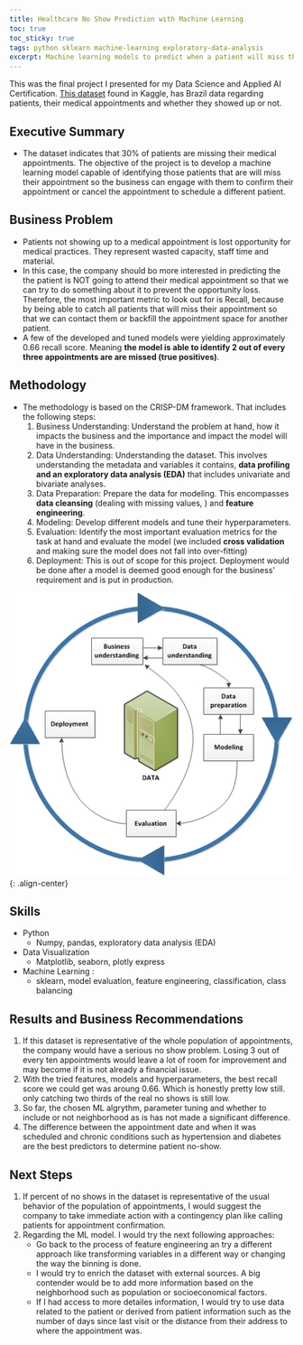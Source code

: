```yaml
---
title: Healthcare No Show Prediction with Machine Learning
toc: true
toc_sticky: true
tags: python sklearn machine-learning exploratory-data-analysis
excerpt: Machine learning models to predict when a patient will miss their medical appointment!
---
```


This was the final project I presented for my Data Science and Applied AI Certification. [This dataset](https://www.kaggle.com/datasets/wajahat1064/healthcare-appointment-dataset/data) found in Kaggle, has Brazil data regarding patients, their medical appointments and whether they showed up or not.

## Executive Summary
- The dataset indicates that 30% of patients are missing their medical appointments. The objective of the project is to develop a machine learning model capable of identifying those patients that are will miss their appointment so the business can engage with them to confirm their appointment or cancel the appointment to schedule a different patient. 


## Business Problem
- Patients not showing up to a medical appointment is lost opportunity for medical practices. They represent wasted capacity, staff time and material. 
- In this case, the company should bo more interested in predicting the the patient is NOT going to attend their medical appointment so that we can try to do something about it to prevent the opportunity loss. Therefore, the most important metric to look out for is Recall, because by being able to catch all patients that will miss their appointment so that we can contact them or backfill the appointment space for another patient.
- A few of the developed and tuned models were yielding approximately 0.66 recall score. Meaning **the model is able to identify 2 out of every three appointments are are missed (true positives)**.

## Methodology
- The methodology is based on the CRISP-DM framework. That includes the following steps:
    1. Business Understanding: Understand the problem at hand, how it impacts the business and the importance and impact the model will have in the business.
    2. Data Understanding: Understanding the dataset. This involves understanding the metadata and variables it contains, **data profiling and an exploratory data analysis (EDA)** that includes univariate and bivariate analyses.
    3. Data Preparation: Prepare the data for modeling. This encompasses **data cleansing** (dealing with missing values, ) and **feature engineering**.
    4. Modeling: Develop different models and tune their hyperparameters.
    5. Evaluation: Identify the most important evaluation metrics for the task at hand and evaluate the model (we included **cross validation** and making sure the model does not fall into over-fitting)
    6. Deployment: This is out of scope for this project. Deployment would be done after a model is deemed good enough for the business' requirement and is put in production.

![crisp-dm methodology](/assets/images/CRISP-DMBasics.jpg){: .align-center}

## Skills
- Python
    - Numpy, pandas, exploratory data analysis (EDA)
- Data Visualization
    - Matplotlib, seaborn, plotly express
- Machine Learning : 
    - sklearn, model evaluation, feature engineering, classification, class balancing

## Results and Business Recommendations
1. If this dataset is representative of the whole population of appointments, the company would have a serious no show problem. Losing 3 out of every ten appointments would leave a lot of room for improvement and may become if it is not already a financial issue.
2. With the tried features, models and hyperparameters, the best recall score we could get was aroung 0.66. Which is honestly pretty low still. only catching two thirds of the real no shows is still low.
3. So far, the chosen ML algrythm, parameter tuning and whether to include or not neighborhood as is has not made a significant difference.
4. The difference between the appointment date and when it was scheduled and chronic conditions such as hypertension and diabetes are the best predictors to determine patient no-show.

## Next Steps
1. If percent of no shows in the dataset is representative of the usual behavior of the population of appointments, I would suggest the company to take immediate action with a contingency plan like calling patients for appointment confirmation.
2. Regarding the ML model. I would try the next following approaches:
    - Go back to the process of feature engineering an try a different approach like transforming variables in a different way or changing the way the binning is done.
    - I would try to enrich the dataset with external sources. A big contender would be to add more information based on the neighborhood such as population or socioeconomical factors.
    - If I had access to more detailes information, I would try to use data related to the patient or derived from patient information such as the number of days since last visit or the distance from their address to where the appointment was.